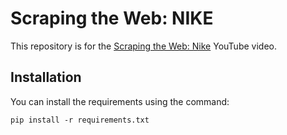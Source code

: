 # Scraping the Web: NIKE

This repository is for the [Scraping the Web: Nike](https://www.youtube.com/watch?v=aCeoJ3PYIak) YouTube video.

## Installation

You can install the requirements using the command:
```
pip install -r requirements.txt
```